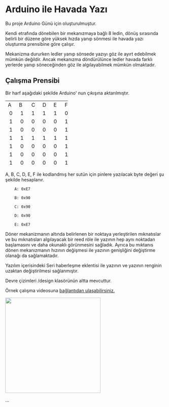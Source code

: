 <h1>Arduino ile Havada Yazı</h1>

<p>Bu proje Arduino Günü için oluşturulmuştur.</p>
<p>Kendi etrafında dönebilen bir mekanızmaya bağlı 8 ledin, dönüş sırasında belirli bir düzene göre yüksek
    hızda yanıp sönmesi ile havada yazı oluşturma prensibine göre çalışır.
</p>
<p>Mekanizma dururken ledler yanıp sönsede yazıyı göz ile ayırt edebilmek mümkün değildir. Ancak mekanızma döndürülünce 
    ledler havada farklı yerlerde yanıp söneceğinden göz ile algılayabilmek mümkün olmaktadır.    
</p>

## Çalışma Prensibi
<p>Bir harf aşağıdaki şekilde Arduino' nun çıkışına aktarılmıştır. </p>

<table style="width: 197px; height: 207px;">
<tbody>
<tr>
<td style="width: 32px;">A&nbsp;</td>
<td style="width: 32px;">B&nbsp;</td>
<td style="width: 33px;">&nbsp;C</td>
<td style="width: 33px;">&nbsp;D</td>
<td style="width: 33px;">&nbsp;E</td>
<td style="width: 33px;">&nbsp;F</td>
</tr>
<tr>
<td style="width: 32px;">&nbsp;0</td>
<td style="width: 32px;">&nbsp;1</td>
<td style="width: 33px;">&nbsp;1&nbsp;</td>
<td style="width: 33px;">&nbsp;1&nbsp;</td>
<td style="width: 33px;">&nbsp;1&nbsp;</td>
<td style="width: 33px;">&nbsp;0&nbsp;</td>
</tr>
<tr>
<td style="width: 32px;">&nbsp;1&nbsp;</td>
<td style="width: 32px;">&nbsp;0</td>
<td style="width: 33px;">&nbsp;0&nbsp;</td>
<td style="width: 33px;">&nbsp;0</td>
<td style="width: 33px;">&nbsp;0&nbsp;</td>
<td style="width: 33px;">&nbsp;1&nbsp;</td>
</tr>
<tr>
<td style="width: 32px;">&nbsp;1&nbsp;</td>
<td style="width: 32px;">&nbsp;0&nbsp;</td>
<td style="width: 33px;">&nbsp;0&nbsp;</td>
<td style="width: 33px;">&nbsp;0&nbsp;</td>
<td style="width: 33px;">&nbsp;0&nbsp;</td>
<td style="width: 33px;">&nbsp;1&nbsp;</td>
</tr>
<tr>
<td style="width: 32px;">&nbsp;1&nbsp;</td>
<td style="width: 32px;">&nbsp;1&nbsp;</td>
<td style="width: 33px;">&nbsp;1&nbsp;</td>
<td style="width: 33px;">&nbsp;1&nbsp;</td>
<td style="width: 33px;">&nbsp;1&nbsp;</td>
<td style="width: 33px;">&nbsp;1&nbsp;</td>
</tr>
<tr>
<td style="width: 32px;">&nbsp;1&nbsp;</td>
<td style="width: 32px;">&nbsp;0&nbsp;</td>
<td style="width: 33px;">&nbsp;0&nbsp;</td>
<td style="width: 33px;">&nbsp;0&nbsp;</td>
<td style="width: 33px;">&nbsp;0&nbsp;</td>
<td style="width: 33px;">&nbsp;1&nbsp;</td>
</tr>
<tr>
<td style="width: 32px;">&nbsp;1&nbsp;</td>
<td style="width: 32px;">&nbsp;0&nbsp;</td>
<td style="width: 33px;">&nbsp;0&nbsp;</td>
<td style="width: 33px;">&nbsp;0&nbsp;</td>
<td style="width: 33px;">&nbsp;0&nbsp;</td>
<td style="width: 33px;">&nbsp;1&nbsp;</td>
</tr>
<tr>
<td style="width: 32px;">&nbsp;1&nbsp;</td>
<td style="width: 32px;">&nbsp;0&nbsp;</td>
<td style="width: 33px;">&nbsp;0&nbsp;</td>
<td style="width: 33px;">&nbsp;0&nbsp;</td>
<td style="width: 33px;">&nbsp;0&nbsp;</td>
<td style="width: 33px;">&nbsp;1&nbsp;</td>
</tr>
<tr>
<td style="width: 32px;">&nbsp;0&nbsp;</td>
<td style="width: 32px;">&nbsp;0&nbsp;</td>
<td style="width: 33px;">&nbsp;0</td>
<td style="width: 33px;">&nbsp;0&nbsp;</td>
<td style="width: 33px;">&nbsp; 0</td>
<td style="width: 33px;">&nbsp;0&nbsp;</td>
</tr>
</tbody>
</table>
<!-- DivTable.com -->

<p>
    A, B, C, D, E, F ile kodlandmış her sutün için pinlere yazılacak byte değeri şu şekilde
    hesaplanır.
</p>
<span>

        A: 0xE7

        B: 0x90

        C: 0x90

        D: 0x90

        E: 0xE7
</span>

<p>
    Döner mekanizmanın altında belirlenen bir noktaya yerleştirilen mıknatıslar ve bu mıknatısları 
    algılayacak bir reed röle ile yazının hep aynı noktadan başlamasını ve daha okunaklı görünmesini
    sağladık. Ayrıca bu mıktanıs dönen mekanızmanın hızının değişmesi ile yazının genişliğini
    değiştirme olanağı da sağlamaktadır.
</p>

<p>
    Yazılım içerisindeki Seri haberleşme eklentisi ile yazının ve yazının renginin uzaktan 
    değiştirilmesi sağlanmıştır.
</p>

<p>Devre çizimleri /design klasörünün altta mevcuttur.</p>

<p>Örnek çalışma videosuna <a href="https://www.instagram.com/p/BirVfcIHgj9/?taken-by=ieeektu" target="_blank">bağlantıdan 
ulaşabilirsiniz.</a> </p>

<img src="video/yazi.gif" alt="" height="300px" width="300px">

<p>...</p>

